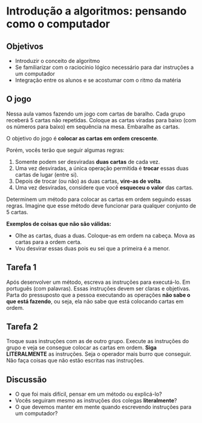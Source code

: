 # Introdução a algoritmos: pensando como o computador

## Objetivos

* Introduzir o conceito de algoritmo
* Se familiarizar com o raciocínio lógico necessário para dar instruções a um
  computador
* Integração entre os alunos e se acostumar com o ritmo da matéria

## O jogo

Nessa aula vamos fazendo um jogo com cartas de baralho. Cada grupo receberá 5
cartas não repetidas. Coloque as cartas viradas para baixo (com os números para
baixo) em sequência na mesa. Embaralhe as cartas.

O objetivo do jogo é **colocar as cartas em ordem crescente**.

Porém, vocês terão que seguir algumas regras:

1. Somente podem ser desviradas **duas cartas** de cada vez.
2. Uma vez desviradas, a única operação permitida é **trocar** essas duas
   cartas de lugar (entre si).
3. Depois de trocar (ou não) as duas cartas, **vire-as de volta**.
4. Uma vez desviradas, considere que você **esqueceu o valor** das cartas.

Determinem um método para colocar as cartas em ordem seguindo essas regras.
Imagine que esse método deve funcionar para qualquer conjunto de 5 cartas.

**Exemplos de coisas que não são válidas:**

* Olhe as cartas, duas a duas. Coloque-as em ordem na cabeça. Mova as cartas
  para a ordem certa.
* Vou desvirar essas duas pois eu sei que a primeira é a menor.

## Tarefa 1

Após desenvolver um método, escreva as instruções para executá-lo. Em português
(com palavras).
Essas instruções devem ser claras e objetivas.
Parta do pressuposto que a pessoa executando as operações **não sabe o que está
fazendo**, ou seja, ela não sabe que está colocando cartas em ordem.

## Tarefa 2

Troque suas instruções com as de outro grupo.
Execute as instruções do grupo e veja se consegue colocar as cartas em ordem.
**Siga LITERALMENTE** as instruções.
Seja o operador mais burro que conseguir.
Não faça coisas que não estão escritas nas instruções.

## Discussão

* O que foi mais difícil, pensar em um método ou explicá-lo?
* Vocês seguiram mesmo as instruções dos colegas **literalmente**?
* O que devemos manter em mente quando escrevendo instruções para um
  computador?

